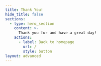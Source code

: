 ```yaml
---
title: Thank You!
hide_title: false
sections:
  - type: hero_section
    content: >-
      Thank you for and have a great day!
    actions:
      - label: Back to homepage
        url: /
        style: button
layout: advanced
---
```

